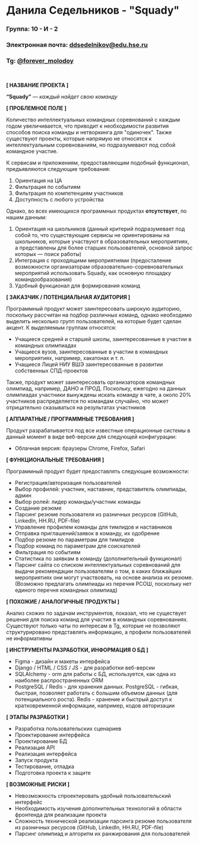 # Данила Седельников - "Squady"

### Группа: 10 - И - 2
### Электронная почта: [ddsedelnikov@edu.hse.ru](mailto:ddsedelnikov@edu.hse.ru)
### Tg: [@forever_molodoy](https://t.me/forever_molodoy)

<br>

**[ НАЗВАНИЕ ПРОЕКТА ]**

**“Squady”** — _каждый найдет свою команду_

**[ ПРОБЛЕМНОЕ ПОЛЕ ]**

Количество интеллектуальных командных соревнований с каждым годом увеличивается, что приводит к необходимости развития способов поиска команды и нетворкинга для "одиночек". Также существуют проекты, которые напрямую не относятся к интеллектуальным соревнованиям, но подразумевают под собой командное участие.

[//]: # (<br>)

К сервисам и приложениям, предоставляющим подобный функционал, предъявляются следующие требования:
1) Ориентация на ЦА
2) Фильтрация по событиям
3) Фильтрация по компетенциям участников
4) Доступность с любого устройства

Однако, во всех имеющихся программных продуктах **отсутствует**, по нашим данным:
1) Ориентация на школьников (данный критерий подразумевает под собой то, что существующие сервисы не ориентированы на школьников, которые участвуют в образовательных мероприятиях, а представлены для более старших пользователей, основной запрос которых — поиск работы)
2) Интеграция с проходящими мероприятиями (предосталение возможности организаторам образовательно-соревновательных мероприятий использовать Squady, как основную площадку командообразования)
3) Удобный функционал для формирования команд


**[ ЗАКАЗЧИК / ПОТЕНЦИАЛЬНАЯ АУДИТОРИЯ ]**

Программный продукт может заинтересовать широкую аудиторию, поскольку рассчитан на подбор различных команд, однако необходимо выделить несколько групп пользователей, на которые будет сделан акцент. К выделяемым группам относятся:

* Учащиеся средней и старшей школы, заинтересованные в участии в командных олимпиадах
* Учащиеся вузов, заинтересованные в участии в командных мероприятиях, например, хакатонах и т. п.
* Учащиеся Лицей НИУ ВШЭ заинтересованные в развитии собственных СПД-проектов

Также, продукт может заинтересовать организаторов командных олимпиад, например, ДАНО и ПРОД. Поскольку, ежегодно на данных олимпиадах участники вынуждены искать команду в чате, а около 20% участников распределяется по командам случайно, что может отрицательно сказываться на результатах участников


**[ АППАРАТНЫЕ / ПРОГРАММНЫЕ ТРЕБОВАНИЯ ]** 

Продукт разрабатывается под все известные операционные системы в данный момент в виде веб-версии для следующей конфигурации:
* Облачная версия: браузеры Chrome, Firefox, Safari


**[ ФУНКЦИОНАЛЬНЫЕ ТРЕБОВАНИЯ ]**

Программный продукт будет предоставлять следующие возможности:
* Регистрация/авторизация пользователей
* Выбор профилей: участник, наставник, представитель олимпиады, админ
* Выбор ролей: лидер команды/участник команды
* Создание резюме
* Парсинг резюме пользователя из разничных ресурсов (GitHub, LinkedIn, HH.RU, PDF-file)
* Управление профилем команды для тимлидов и наставников
* Отправка приглашений/заявок в команду, их одобрение
* Подбор резюме по параметрам для тимлидов
* Подбор команд по параметрам для соискателей
* Фильтрация по событиям
* Статистика по заявкам в команду (дополнительный функционал)
* Парсинг сайта со списком интеллектуальных соревнований для выдачи рекомендации пользователям о том, в каких ближайших мероприятиях они могут участвовать, на основе анализа их резюме. (Возможно предлагать олимпиады из перечня РСОШ, поскольку нет единого перечня командных олимпиад)


**[ ПОХОЖИЕ / АНАЛОГИЧНЫЕ ПРОДУКТЫ ]**

Анализ схожих по задачам инструментов, показал, что не существует решения для поиска команд для участия в командных соревнованиях. Существуют только чаты по интересам в Tg, которые не позволяют структурировано представлять информацию, а профили пользователей не информативны

**[ ИНСТРУМЕНТЫ РАЗРАБОТКИ, ИНФОРМАЦИЯ О БД ]**
*	Figma - дизайн и макеты интерфейса
*   Django / HTML / CSS / JS - для разработки веб-версии
*   SQLAlchemy - orm для работы с БД, используется, как одна из наиболее распространенных ORM
*	PostgreSQL / Redis - для хранения данных. PostgreSQL - гибкая, быстрая, позволяет работать с большим объемом данных (для потенциального роста). Redis - хранение и быстрый доступ к кратковременной информации, например, кодов авторизации

**[ ЭТАПЫ РАЗРАБОТКИ ]**

*	Разработка пользовательских сценариев
*	Проектирование интерфейса
*   Проектирование БД
*	Реализация API
*	Реализация интерфейса
*	Запуск продукта
*	Тестирование, отладка
*	Подготовка проекта к защите

**[ ВОЗМОЖНЫЕ РИСКИ ]**

*	Невозможность спроектировать удобный пользовательский интерфейс
*	Необходимость изучения дополнительных технологий в области фронтенда для реализации проекта
*   Сложность технической реализации парсинга резюме пользователя из разничных ресурсов (GitHub, LinkedIn, HH.RU, PDF-file)
*   Парсинг олимпиад и алгоритм их ранжирования для пользователей